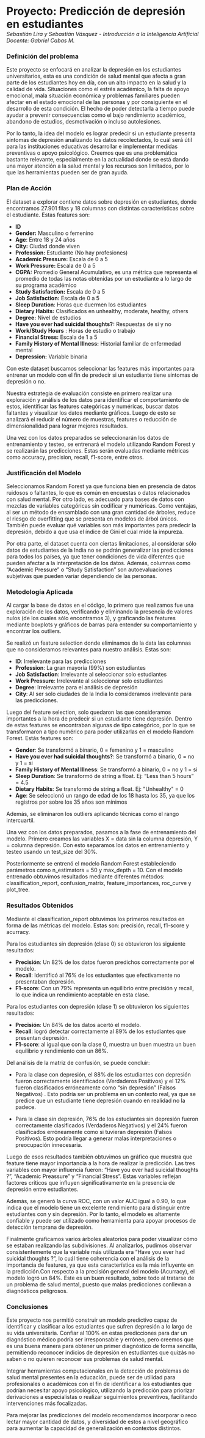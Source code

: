 <h1 style="margin-bottom: 0; font-weight: bold;">Proyecto: Predicción de depresión en estudiantes</h1>
<p style="margin: 0;"><em>Sebastián Lira y Sebastián Vásquez - Introducción a la Inteligencia Artificial</em></p> 
<em>Docente: Gabriel Cabas M.</em>


### Definición del problema
Este proyecto se enfocará en analizar la depresión en los estudiantes universitarios, esta es una condición de salud mental que afecta a gran parte de los estudiantes hoy en día, con un alto impacto en la salud y la calidad de vida. Situaciones como el estrés académico, la falta de apoyo emocional, mala situación económica y problemas familiares pueden afectar en el estado emocional de las personas y por consiguiente en el desarrollo de esta condición. El hecho de poder detectarla a tiempo puede ayudar a prevenir consecuencias como el bajo rendimiento académico, abandono de estudios, desmotivación o incluso autolesiones.

Por lo tanto, la idea del modelo es lograr predecir si un estudiante presenta síntomas de depresión analizando los datos recolectados, lo cuál será útil para las instituciones educativas desarrollar e implementar medidas preventivas o apoyo psicológico. Creemos que es una problemática bastante relevante, especialmente en la actualidad donde se está dando una mayor atención a la salud mental y los recursos son limitados, por lo que las herramientas pueden ser de gran ayuda.

### Plan de Acción

El dataset a explorar contiene datos sobre depresión en estudiantes, donde encontramos 27.901 filas y 18 columnas con distintas características sobre el estudiante. Estas features son: 
- **ID**
- **Gender:** Masculino o femenino
- **Age**: Entre 18 y 24 años
- **City:** Ciudad donde viven
- **Profession:** Estudiante (No hay profesiones)
- **Academic Pressure:** Escala de 0 a 5
- **Work Pressure:** Escala de 0 a 5
- **CGPA:** Promedio General Acumulativo, es una métrica que representa el promedio de todas las notas obtenidas por un estudiante a lo largo de su programa académico
- **Study Satisfaction:** Escala de 0 a 5
- **Job Satisfaction:** Escala de 0 a 5
- **Sleep Duration**: Horas que duermen los estudiantes
- **Dietary Habits:** Clasificados en unhealthy, moderate, healthy, others
- **Degree:** Nivel de estudios
- **Have you ever had suicidal thoughts?:** Respuestas de si y no
- **Work/Study Hours** : Horas de estudio o trabajo
- **Financial Stress:** Escala de 1 a 5
- **Family History of Mental Illness:** Historial familiar de enfermedad mental
- **Depression:** Variable binaria

Con este dataset buscamos seleccionar las features más importantes para entrenar un modelo con el fin de predecir si un estudiante tiene síntomas de depresión o no. 

Nuestra estrategia de evaluación consiste en primero realizar una exploración y análisis de los datos para identificar el comportamiento de estos, identificar las features categóricas y numéricas, buscar datos faltantes y visualizar los datos mediante gráficos. Luego de esto se analizará el reducir el número de muestras, features o reducción de dimensionalidad para lograr mejores resultados. 

Una vez con los datos preparados se seleccionarán los datos de entrenamiento y testeo, se entrenará el modelo utilizando Random Forest y se realizarán las predicciones. Estas serán evaluadas mediante métricas como accuracy, precision, recall, f1-score, entre otros. 

### Justificación del Modelo

Seleccionamos Random Forest ya que funciona bien en presencia de datos ruidosos o faltantes, lo que es común en encuestas o datos relacionados con salud mental. Por otro lado, es adecuado para bases de datos con mezclas de variables categóricas sin codificar y numéricas.
Como ventajas, al ser un método de ensamblado con una gran cantidad de árboles, reduce el riesgo de overfitting que se presenta en modelos de árbol únicos. También puede evaluar qué variables son más importantes para predecir la depresión, debido a que usa el índice de Gini el cúal mide la impureza.

Por otra parte, el dataset cuenta con ciertas limitaciones, al considerar sólo datos de estudiantes de la India no se podrán generalizar las predicciones para todos los países, ya que tener condiciones de vida diferentes que pueden afectar a la interpretación de los datos. Además, columnas como “Academic Pressure” o “Study Satisfaction” son autoevaluaciones subjetivas que pueden variar dependiendo de las personas.

### Metodología Aplicada

Al cargar la base de datos en el código, lo primero que realizamos fue una exploración de los datos, verificando y eliminando la presencia de valores nulos (de los cuales sólo encontramos 3), y graficando las features mediante boxplots y gráficos de barras para entender su comportamiento y encontrar los outliers.

Se realizó un feature selection donde eliminamos de la data las columnas que no consideramos relevantes para nuestro análisis. Estas son:

- **ID**: Irrelevante para las predicciones
- **Profession**: La gran mayoría (99%) son estudiantes
- **Job Satisfaction**: Irrelevante al seleccionar solo estudiantes
- **Work Pressure**: Irrelevante al seleccionar solo estudiantes
- **Degree**: Irrelevante para el análisis de depresión
- **City**: Al ser solo ciudades de la India lo consideramos irrelevante para las predicciones.

Luego del feature selection, solo quedaron las que consideramos importantes a la hora de predecir si un estudiante tiene depresión. Dentro de estas features se encontraban algunas de tipo categórico, por lo que se transformaron a tipo numérico para poder utilizarlas en el modelo Random Forest. Estás features son:

- **Gender**: Se transformó a binario, 0 = femenino y 1 = masculino
- **Have you ever had suicidal thoughts?**: Se transformó a binario, 0 = no y 1 = si
- **Family History of Mental Illness**: Se transformó a binario, 0 = no y 1 = si
- **Sleep Duration**: Se transformó de string a float. Ej: “Less than 5 hours” = 4.5
- **Dietary Habits**: Se transformó de string a float. Ej: "Unhealthy" = 0
- **Age**: Se seleccionó un rango de edad de los 18 hasta los 35, ya que los registros por sobre los 35 años son mínimos

Además, se eliminaron los outliers aplicando técnicas como el rango intercuartil.

Una vez con los datos preparados, pasamos a la fase de entrenamiento del modelo. Primero creamos las variables X = data sin la columna depresión, Y = columna depresión. Con esto separamos los datos en entrenamiento y testeo usando un test_size del 30%.

Posteriormente se entrenó el modelo Random Forest estableciendo parámetros como n_estimators = 50 y max_depth = 10. Con el modelo entrenado obtuvimos resultados mediante diferentes métodos: classification_report, confusion_matrix, feature_importances, roc_curve y plot_tree.

### Resultados Obtenidos

Mediante el classification_report obtuvimos los primeros resultados en forma de las métricas del modelo. Estas son: precisión, recall, f1-score y acurracy.

Para los estudiantes sin depresión (clase 0) se obtuvieron los siguiente resultados:
- **Precisión**: Un 82% de los datos fueron predichos correctamente por el modelo.
- **Recall**: Identificó al 76% de los estudiantes que efectivamente no presentaban depresión.
- **F1-score**: Con un 79% representa un equilibrio entre precisión y recall, lo que indica un rendimiento aceptable en esta clase.

Para los estudiantes con depresión (clase 1) se obtuvieron los siguientes resultados:
- **Precisión**: Un 84% de los datos acertó el modelo.
- **Recall**: logró detectar correctamente al 89% de los estudiantes que presentan depresión.
- **F1-score**: al igual que con la clase 0, muestra un buen  muestra un buen equilibrio y rendimiento con un 86%.

Del análisis de la matriz de confusión, se puede concluir: 

- Para la clase con depresión,  el 88% de los estudiantes con depresión fueron correctamente identificados (Verdaderos Positivos)  y el 12%  fueron clasificados erróneamente como “sin depresión” (Falsos Negativos) . Esto podría ser un problema en un contexto real, ya que se predice que un estudiante tiene depresión cuando en realidad no la padece.

- Para la clase sin depresión, 76% de los estudiantes sin depresión fueron correctamente clasificados (Verdaderos Negativos)   y el 24% fueron clasificados erróneamente como si tuvieran depresión (Falsos Positivos). Esto podría llegar a generar malas interpretaciones o preocupación innecesaria.

Luego de esos resultados también obtuvimos un gráfico que muestra que feature tiene mayor importancia a la hora de realizar la predicción. Las tres variables con mayor influencia fueron:  “Have you ever had suicidal thoughts ?”,  “Academic Preassure” y “Financial Stress”. Estas variables reflejan factores críticos que influyen significativamente en la presencia de depresión entre estudiantes.

Además, se generó la curva ROC, con un valor AUC igual a 0.90, lo que indica que el modelo tiene un excelente rendimiento para distinguir entre estudiantes con y sin depresión. Por lo tanto, el modelo es altamente confiable y puede ser utilizado como herramienta para apoyar procesos de detección temprana de depresión.

Finalmente graficamos varios árboles aleatorios para poder visualizar cómo se estaban realizando las subdivisiones. Al analizarlos, pudimos observar consistentemente que la variable más utilizada era “Have you ever had suicidal thoughts ?”, lo cuál tiene coherencia con el análisis de la importancia de features, ya que esta característica es la más influyente en la predicción.Con respecto a la precisión general del modelo (Acurracy), el modelo logró un 84%. Este es un buen resultado, sobre todo al tratarse de un problema de salud mental, puesto que malas predicciones conllevan a diagnósticos peligrosos.

### Conclusiones

Este proyecto nos permitió construir un modelo predictivo capaz de identificar y clasificar a los estudiantes que sufren depresión a lo largo de su vida universitaria. Confiar al 100% en estas predicciones para dar un diagnóstico médico podría ser irresponsable y erróneo, pero creemos que es una buena manera para obtener un primer diagnóstico de forma sencilla, permitiendo reconocer indicios de depresión en estudiantes que quizás no saben o no quieren reconocer sus problemas de salud mental.

Integrar herramientas computacionales en la detección de problemas de salud mental presentes en la educación, puede ser de utilidad para profesionales o académicos con el fin de identificar a los estudiantes que podrían necesitar apoyo psicológico, utilizando la predicción para priorizar derivaciones a especialistas o realizar seguimientos preventivos, facilitando intervenciones más focalizadas.

Para mejorar las predicciones del modelo recomendamos incorporar o reco
lectar mayor cantidad de datos, y diversidad de estos a nivel geográfico para aumentar la capacidad de generalización en contextos distintos. 
